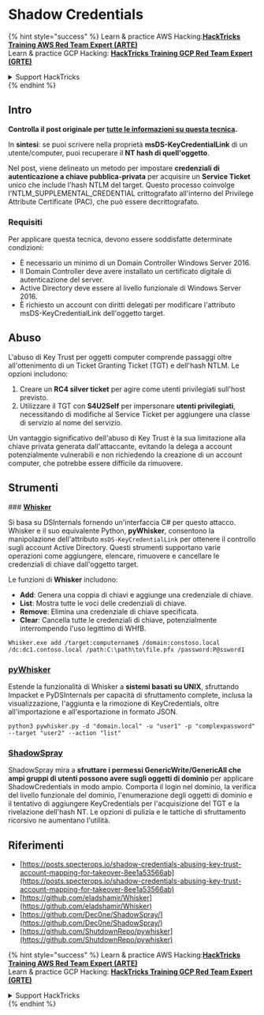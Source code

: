 # Shadow Credentials

{% hint style="success" %}
Learn & practice AWS Hacking:<img src="/.gitbook/assets/arte.png" alt="" data-size="line">[**HackTricks Training AWS Red Team Expert (ARTE)**](https://training.hacktricks.xyz/courses/arte)<img src="/.gitbook/assets/arte.png" alt="" data-size="line">\
Learn & practice GCP Hacking: <img src="/.gitbook/assets/grte.png" alt="" data-size="line">[**HackTricks Training GCP Red Team Expert (GRTE)**<img src="/.gitbook/assets/grte.png" alt="" data-size="line">](https://training.hacktricks.xyz/courses/grte)

<details>

<summary>Support HackTricks</summary>

* Check the [**subscription plans**](https://github.com/sponsors/carlospolop)!
* **Join the** 💬 [**Discord group**](https://discord.gg/hRep4RUj7f) or the [**telegram group**](https://t.me/peass) or **follow** us on **Twitter** 🐦 [**@hacktricks\_live**](https://twitter.com/hacktricks\_live)**.**
* **Share hacking tricks by submitting PRs to the** [**HackTricks**](https://github.com/carlospolop/hacktricks) and [**HackTricks Cloud**](https://github.com/carlospolop/hacktricks-cloud) github repos.

</details>
{% endhint %}

## Intro <a href="#3f17" id="3f17"></a>

**Controlla il post originale per [tutte le informazioni su questa tecnica](https://posts.specterops.io/shadow-credentials-abusing-key-trust-account-mapping-for-takeover-8ee1a53566ab).**

In **sintesi**: se puoi scrivere nella proprietà **msDS-KeyCredentialLink** di un utente/computer, puoi recuperare il **NT hash di quell'oggetto**.

Nel post, viene delineato un metodo per impostare **credenziali di autenticazione a chiave pubblica-privata** per acquisire un **Service Ticket** unico che include l'hash NTLM del target. Questo processo coinvolge l'NTLM_SUPPLEMENTAL_CREDENTIAL crittografato all'interno del Privilege Attribute Certificate (PAC), che può essere decrittografato.

### Requisiti

Per applicare questa tecnica, devono essere soddisfatte determinate condizioni:
- È necessario un minimo di un Domain Controller Windows Server 2016.
- Il Domain Controller deve avere installato un certificato digitale di autenticazione del server.
- Active Directory deve essere al livello funzionale di Windows Server 2016.
- È richiesto un account con diritti delegati per modificare l'attributo msDS-KeyCredentialLink dell'oggetto target.

## Abuso

L'abuso di Key Trust per oggetti computer comprende passaggi oltre all'ottenimento di un Ticket Granting Ticket (TGT) e dell'hash NTLM. Le opzioni includono:
1. Creare un **RC4 silver ticket** per agire come utenti privilegiati sull'host previsto.
2. Utilizzare il TGT con **S4U2Self** per impersonare **utenti privilegiati**, necessitando di modifiche al Service Ticket per aggiungere una classe di servizio al nome del servizio.

Un vantaggio significativo dell'abuso di Key Trust è la sua limitazione alla chiave privata generata dall'attaccante, evitando la delega a account potenzialmente vulnerabili e non richiedendo la creazione di un account computer, che potrebbe essere difficile da rimuovere.

## Strumenti

### [**Whisker**](https://github.com/eladshamir/Whisker)

Si basa su DSInternals fornendo un'interfaccia C# per questo attacco. Whisker e il suo equivalente Python, **pyWhisker**, consentono la manipolazione dell'attributo `msDS-KeyCredentialLink` per ottenere il controllo sugli account Active Directory. Questi strumenti supportano varie operazioni come aggiungere, elencare, rimuovere e cancellare le credenziali di chiave dall'oggetto target.

Le funzioni di **Whisker** includono:
- **Add**: Genera una coppia di chiavi e aggiunge una credenziale di chiave.
- **List**: Mostra tutte le voci delle credenziali di chiave.
- **Remove**: Elimina una credenziale di chiave specificata.
- **Clear**: Cancella tutte le credenziali di chiave, potenzialmente interrompendo l'uso legittimo di WHfB.
```shell
Whisker.exe add /target:computername$ /domain:constoso.local /dc:dc1.contoso.local /path:C:\path\to\file.pfx /password:P@ssword1
```
### [pyWhisker](https://github.com/ShutdownRepo/pywhisker)

Estende la funzionalità di Whisker a **sistemi basati su UNIX**, sfruttando Impacket e PyDSInternals per capacità di sfruttamento complete, inclusa la visualizzazione, l'aggiunta e la rimozione di KeyCredentials, oltre all'importazione e all'esportazione in formato JSON.
```shell
python3 pywhisker.py -d "domain.local" -u "user1" -p "complexpassword" --target "user2" --action "list"
```
### [ShadowSpray](https://github.com/Dec0ne/ShadowSpray/)

ShadowSpray mira a **sfruttare i permessi GenericWrite/GenericAll che ampi gruppi di utenti possono avere sugli oggetti di dominio** per applicare ShadowCredentials in modo ampio. Comporta il login nel dominio, la verifica del livello funzionale del dominio, l'enumerazione degli oggetti di dominio e il tentativo di aggiungere KeyCredentials per l'acquisizione del TGT e la rivelazione dell'hash NT. Le opzioni di pulizia e le tattiche di sfruttamento ricorsivo ne aumentano l'utilità.


## Riferimenti

* [https://posts.specterops.io/shadow-credentials-abusing-key-trust-account-mapping-for-takeover-8ee1a53566ab](https://posts.specterops.io/shadow-credentials-abusing-key-trust-account-mapping-for-takeover-8ee1a53566ab)
* [https://github.com/eladshamir/Whisker](https://github.com/eladshamir/Whisker)
* [https://github.com/Dec0ne/ShadowSpray/](https://github.com/Dec0ne/ShadowSpray/)
* [https://github.com/ShutdownRepo/pywhisker](https://github.com/ShutdownRepo/pywhisker)

{% hint style="success" %}
Learn & practice AWS Hacking:<img src="/.gitbook/assets/arte.png" alt="" data-size="line">[**HackTricks Training AWS Red Team Expert (ARTE)**](https://training.hacktricks.xyz/courses/arte)<img src="/.gitbook/assets/arte.png" alt="" data-size="line">\
Learn & practice GCP Hacking: <img src="/.gitbook/assets/grte.png" alt="" data-size="line">[**HackTricks Training GCP Red Team Expert (GRTE)**<img src="/.gitbook/assets/grte.png" alt="" data-size="line">](https://training.hacktricks.xyz/courses/grte)

<details>

<summary>Support HackTricks</summary>

* Check the [**subscription plans**](https://github.com/sponsors/carlospolop)!
* **Join the** 💬 [**Discord group**](https://discord.gg/hRep4RUj7f) or the [**telegram group**](https://t.me/peass) or **follow** us on **Twitter** 🐦 [**@hacktricks\_live**](https://twitter.com/hacktricks\_live)**.**
* **Share hacking tricks by submitting PRs to the** [**HackTricks**](https://github.com/carlospolop/hacktricks) and [**HackTricks Cloud**](https://github.com/carlospolop/hacktricks-cloud) github repos.

</details>
{% endhint %}
